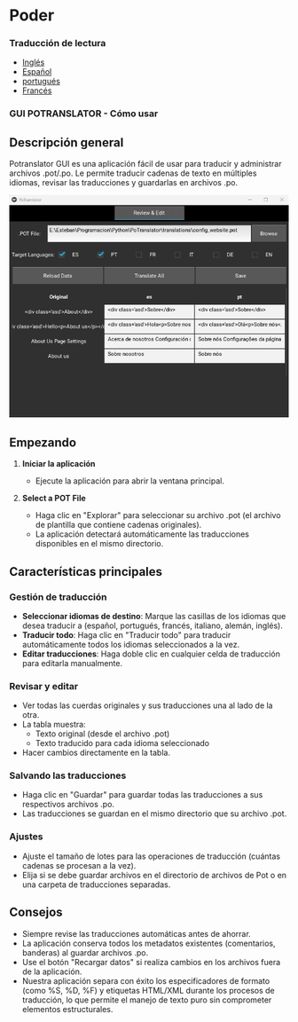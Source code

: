 # Poder

### Traducción de lectura

-   [Inglés](README.md)
-   [Español](README.es.md)
-   [portugués](README.pt.md)
-   [Francés](README.fr.md)

### GUI POTRANSLATOR - Cómo usar

## Descripción general

Potranslator GUI es una aplicación fácil de usar para traducir y administrar archivos .pot/.po. Le permite traducir cadenas de texto en múltiples idiomas, revisar las traducciones y guardarlas en archivos .po.

![Translator Graphical Interface](media/image1.png)

## Empezando

1.  **Iniciar la aplicación**
    -   Ejecute la aplicación para abrir la ventana principal.

2.  **Select a POT File**
    -   Haga clic en "Explorar" para seleccionar su archivo .pot (el archivo de plantilla que contiene cadenas originales).
    -   La aplicación detectará automáticamente las traducciones disponibles en el mismo directorio.

## Características principales

### Gestión de traducción

-   **Seleccionar idiomas de destino**: Marque las casillas de los idiomas que desea traducir a (español, portugués, francés, italiano, alemán, inglés).
-   **Traducir todo**: Haga clic en "Traducir todo" para traducir automáticamente todos los idiomas seleccionados a la vez.
-   **Editar traducciones**: Haga doble clic en cualquier celda de traducción para editarla manualmente.

### Revisar y editar

-   Ver todas las cuerdas originales y sus traducciones una al lado de la otra.
-   La tabla muestra:
    -   Texto original (desde el archivo .pot)
    -   Texto traducido para cada idioma seleccionado
-   Hacer cambios directamente en la tabla.

### Salvando las traducciones

-   Haga clic en "Guardar" para guardar todas las traducciones a sus respectivos archivos .po.
-   Las traducciones se guardan en el mismo directorio que su archivo .pot.

### Ajustes

-   Ajuste el tamaño de lotes para las operaciones de traducción (cuántas cadenas se procesan a la vez).
-   Elija si se debe guardar archivos en el directorio de archivos de Pot o en una carpeta de traducciones separadas.

## Consejos

-   Siempre revise las traducciones automáticas antes de ahorrar.
-   La aplicación conserva todos los metadatos existentes (comentarios, banderas) al guardar archivos .po.
-   Use el botón "Recargar datos" si realiza cambios en los archivos fuera de la aplicación.
-   Nuestra aplicación separa con éxito los especificadores de formato (como %S, %D, %F) y etiquetas HTML/XML durante los procesos de traducción, lo que permite el manejo de texto puro sin comprometer elementos estructurales.
